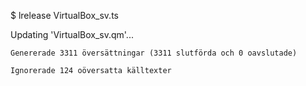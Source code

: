 
$ lrelease VirtualBox_sv.ts

Updating 'VirtualBox_sv.qm'...

    Genererade 3311 översättningar (3311 slutförda och 0 oavslutade)
    
    Ignorerade 124 oöversatta källtexter
